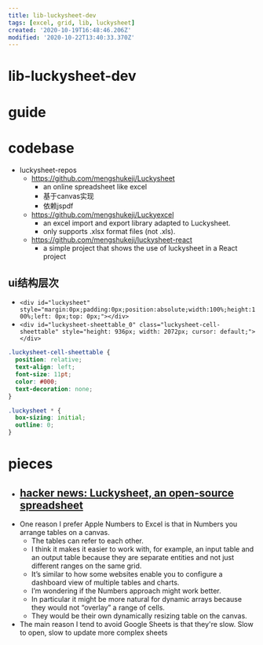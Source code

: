 ```yaml
---
title: lib-luckysheet-dev
tags: [excel, grid, lib, luckysheet]
created: '2020-10-19T16:48:46.206Z'
modified: '2020-10-22T13:40:33.370Z'
---
```


# lib-luckysheet-dev

# guide

# codebase

- luckysheet-repos
  - https://github.com/mengshukeji/Luckysheet
    - an online spreadsheet like excel
    - 基于canvas实现
    - 依赖jspdf
  - https://github.com/mengshukeji/Luckyexcel
    - an excel import and export library adapted to Luckysheet.
    - only supports .xlsx format files (not .xls).
  - https://github.com/mengshukeji/luckysheet-react
    - a simple project that shows the use of luckysheet in a React project

## ui结构层次

- `<div id="luckysheet" style="margin:0px;padding:0px;position:absolute;width:100%;height:100%;left: 0px;top: 0px;"></div>`
- `<div id="luckysheet-sheettable_0" class="luckysheet-cell-sheettable" style="height: 936px; width: 2072px; cursor: default;"></div>`

``` CSS
.luckysheet-cell-sheettable {
  position: relative;
  text-align: left;
  font-size: 11pt;
  color: #000;
  text-decoration: none;
}

.luckysheet * {
  box-sizing: initial;
  outline: 0;
}
```

# pieces

- ## [hacker news: Luckysheet, an open-source spreadsheet ](https://news.ycombinator.com/item?id=23994619)
- One reason I prefer Apple Numbers to Excel is that in Numbers you arrange tables on a canvas. 
  - The tables can refer to each other. 
  - I think it makes it easier to work with, for example, an input table and an output table because they are separate entities and not just different ranges on the same grid. 
  - It’s similar to how some websites enable you to configure a dashboard view of multiple tables and charts.
  - I’m wondering if the Numbers approach might work better. 
  - In particular it might be more natural for dynamic arrays because they would not “overlay” a range of cells.
  - They would be their own dynamically resizing table on the canvas.
- The main reason I tend to avoid Google Sheets is that they're slow. Slow to open, slow to update more complex sheets
